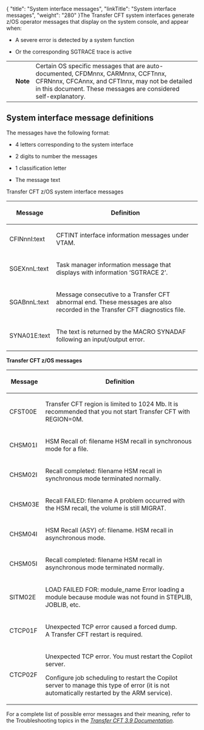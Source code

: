 {
    "title": "System interface messages",
    "linkTitle": "System interface messages",
    "weight": "280"
}The Transfer CFT system interfaces generate z/OS operator messages that display on the system console, and appear when:

-   A severe error is detected by a system function

<!-- -->

-   Or the corresponding SGTRACE trace is active

<table data-cellpadding="0" data-cellspacing="0">
<tbody>
<tr class="odd">
<td data-valign="top"></td>
<td data-valign="top"><span><strong>Note</strong></span></td>
<td data-mc-autonum="&lt;b&gt;Note&lt;/b&gt;" data-valign="top">Certain OS specific messages that are auto-documented, CFDMnnx, CARMnnx, CCFTnnx, CFRNnnx, CFCAnnx, and CFTInnx, may not be detailed in this document. These messages are considered self-explanatory.</td>
</tr>
</tbody>
</table>

## System interface message definitions

The messages have the following format:

-   4 letters corresponding to the system interface

<!-- -->

-   2 digits to number the messages

<!-- -->

-   1 classification letter

<!-- -->

-   The message text

Transfer CFT z/OS system interface messages

<table data-cellspacing="0">
<thead>
<tr class="header">
<th><p>Message</p></th>
<th><p>Definition</p></th>
</tr>
</thead>
<tbody>
<tr class="odd">
<td><p>CFINnnI:text</p></td>
<td><p>CFTINT interface information messages under VTAM.</p></td>
</tr>
<tr class="even">
<td><p>SGEXnnL:text</p></td>
<td><p>Task manager information message that displays with information ‘SGTRACE 2’.</p></td>
</tr>
<tr class="odd">
<td><p>SGABnnL:text</p></td>
<td><p>Message consecutive to a Transfer CFT abnormal end. These messages are also recorded in the Transfer CFT diagnostics file.</p></td>
</tr>
<tr class="even">
<td><p>SYNA01E:text</p></td>
<td><p>The text is returned by the MACRO SYNADAF following an input/output error.</p></td>
</tr>
</tbody>
</table>

**Transfer CFT z/OS messages**

<table data-cellspacing="0">
<thead>
<tr class="header">
<th><p>Message</p></th>
<th><p>Definition</p></th>
</tr>
</thead>
<tbody>
<tr class="odd">
<td><p>CFST00E</p></td>
<td><p>Transfer CFT region is limited to 1024 Mb. It is recommended that you not start Transfer CFT with REGION=0M.</p></td>
</tr>
<tr class="even">
<td><p>CHSM01I</p></td>
<td><p>HSM Recall of: filename HSM recall in synchronous mode for a file.</p></td>
</tr>
<tr class="odd">
<td><p>CHSM02I</p></td>
<td><p>Recall completed: filename HSM recall in synchronous mode terminated normally.</p></td>
</tr>
<tr class="even">
<td><p>CHSM03E</p></td>
<td><p>Recall FAILED: filename A problem occurred with the HSM recall, the volume is still MIGRAT.</p></td>
</tr>
<tr class="odd">
<td><p>CHSM04I</p></td>
<td><p>HSM Recall (ASY) of: filename. HSM recall in asynchronous mode.</p></td>
</tr>
<tr class="even">
<td><p>CHSM05I</p></td>
<td><p>Recall completed: filename HSM recall in asynchronous mode terminated normally.</p></td>
</tr>
<tr class="odd">
<td><p>SITM02E</p></td>
<td><p>LOAD FAILED FOR: module_name Error loading a module because module was not found in STEPLIB, JOBLIB, etc.</p></td>
</tr>
<tr class="even">
<td>CTCP01F</td>
<td><p>Unexpected TCP error caused a forced dump. A Transfer CFT restart is required.</p></td>
</tr>
<tr class="odd">
<td>CTCP02F</td>
<td><p>Unexpected TCP error. You must restart the Copilot server.</p>
<p>Configure job scheduling to restart the Copilot server to manage this type of error (it is not automatically restarted by the ARM service).</p></td>
</tr>
</tbody>
</table>

For a complete list of possible error messages and their meaning, refer to the Troubleshooting topics in the *[*Transfer CFT* 3.9 *Documentation*](http://docs-dev.ecd.axway.int/u/documentation/transfer_cft/3.2.4/webhelp_portal/content/troubleshooting/messages_and_codes/messages_and_error_codes_start_here.htm)*.
